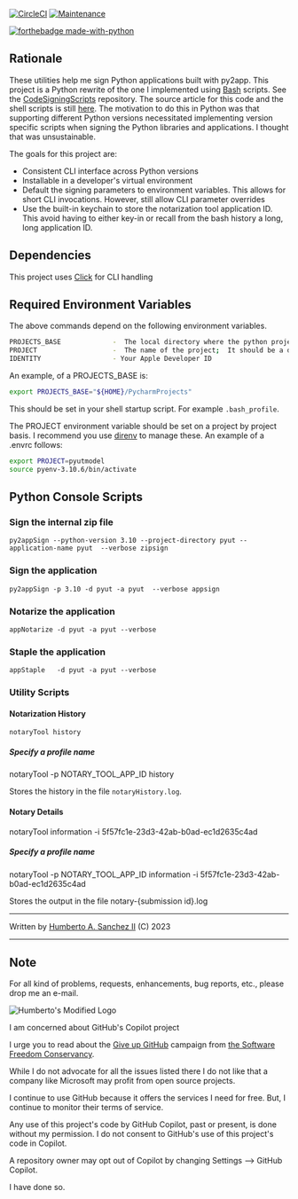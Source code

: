 [![CircleCI](https://dl.circleci.com/status-badge/img/gh/hasii2011/py2appsigner/tree/master.svg?style=shield)](https://dl.circleci.com/status-badge/redirect/gh/hasii2011/py2appsigner/tree/master)
[![Maintenance](https://img.shields.io/badge/Maintained%3F-yes-green.svg)](https://GitHub.com/Naereen/StrapDown.js/graphs/commit-activity)

[![forthebadge made-with-python](http://ForTheBadge.com/images/badges/made-with-python.svg)](https://www.python.org/)



## Rationale

These utilities help me sign Python applications built with py2app.  This project is a Python rewrite of the one I implemented 
using [Bash](https://www.gnu.org/software/bash/manual/bash.html) scripts.  See
the [CodeSigningScripts](https://github.com/hasii2011/CodeSigningScripts) repository.  The source article for this code and 
the shell scripts is still [here](https://hsanchezii.wordpress.com/2021/10/06/code-signing-python-py2app-applications/).  The 
motivation to do this in Python was that supporting different Python versions necessitated implementing version specific scripts 
when signing the Python libraries and applications.  I thought that was unsustainable.

The goals for this project are:

- Consistent CLI interface across Python versions 
- Installable in a developer's virtual environment
- Default the signing parameters to environment variables.  This allows for short CLI invocations.  However, still allow CLI parameter overrides
- Use the built-in keychain to store the notarization tool application ID.  This avoid having to either key-in or recall from the bash history a long, long application ID.

## Dependencies

This project uses [Click](https://click.palletsprojects.com/) for CLI handling


## Required Environment Variables

The above commands depend on the following environment variables.

```bash
PROJECTS_BASE             -  The local directory where the python projects are based
PROJECT                   -  The name of the project;  It should be a directory name
IDENTITY                  - Your Apple Developer ID 
```

 An example, of a PROJECTS_BASE is:

```bash
export PROJECTS_BASE="${HOME}/PycharmProjects" 
```

This should be set in your shell startup script.  For example `.bash_profile`.

The PROJECT environment variable should be set on a project by project basis.  I recommend you use [direnv](https://direnv.net) to manage 
these.  An example of a .envrc follows:

```bash
export PROJECT=pyutmodel
source pyenv-3.10.6/bin/activate
```

## Python Console Scripts

### Sign the internal zip file

`py2appSign --python-version 3.10 --project-directory pyut --application-name pyut  --verbose zipsign`



### Sign the application

`py2appSign -p 3.10 -d pyut -a pyut  --verbose appsign`



### Notarize the application

`appNotarize -d pyut -a pyut --verbose`



### Staple the application

`appStaple   -d pyut -a pyut --verbose`

### Utility Scripts

#### Notarization History

`notaryTool history`

##### Specify a profile name

notaryTool -p NOTARY_TOOL_APP_ID history

Stores the history in the file `notaryHistory.log`.

#### Notary Details

notaryTool information -i 5f57fc1e-23d3-42ab-b0ad-ec1d2635c4ad

##### Specify a profile name

notaryTool -p NOTARY_TOOL_APP_ID information -i 5f57fc1e-23d3-42ab-b0ad-ec1d2635c4ad

Stores the output in the file notary-{submission id}.log



___

Written by <a href="mailto:email@humberto.a.sanchez.ii@gmail.com?subject=Hello Humberto">Humberto A. Sanchez II</a>  (C) 2023

---

## Note
For all kind of problems, requests, enhancements, bug reports, etc.,
please drop me an e-mail.


![Humberto's Modified Logo](https://raw.githubusercontent.com/wiki/hasii2011/gittodoistclone/images/SillyGitHub.png)

I am concerned about GitHub's Copilot project



I urge you to read about the
[Give up GitHub](https://GiveUpGitHub.org) campaign from [the Software Freedom Conservancy](https://sfconservancy.org).

While I do not advocate for all the issues listed there I do not like that a company like Microsoft may profit from open source projects.

I continue to use GitHub because it offers the services I need for free.  But, I continue to monitor their terms of service.

Any use of this project's code by GitHub Copilot, past or present, is done without my permission.  I do not consent to GitHub's use of 
this project's code in Copilot.

A repository owner may opt out of Copilot by changing Settings --> GitHub Copilot.

I have done so.

